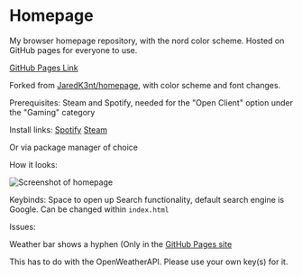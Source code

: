 # Homepage
My browser homepage repository, with the nord color scheme. Hosted on GitHub pages for everyone to use.

[GitHub Pages Link](https://vyzicgithub.github.io/homepage/)

Forked from [JaredK3nt/homepage](https://github.com/JaredK3nt/homepage), with color scheme and font changes.

Prerequisites: Steam and Spotify, needed for the "Open Client" option under the "Gaming" category

Install links:
[Spotify](https://www.spotify.com/download/)                [Steam](https://store.steampowered.com/about/)

Or via package manager of choice

How it looks:

![Screenshot of homepage](https://github.com/VyzicGithub/homepage/blob/main/homepage-screenshot.png)

Keybinds: Space to open up Search functionality, default search engine is Google. Can be changed within `index.html`

Issues:

Weather bar shows a hyphen (Only in the [GitHub Pages site](https://vyzicgithub.github.io/homepage/)

This has to do with the OpenWeatherAPI. Please use your own key(s) for it.
